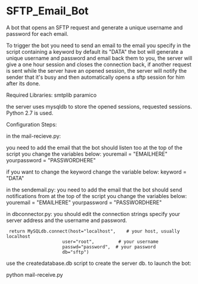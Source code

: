 # SFTP_Email_Bot
A bot that opens an SFTP request and generate a unique username and password for each email.

To trigger the bot you need to send an email to the email you specify in the script containing a keyword by default its "DATA" the bot will generate a unique username and password and email back them to you, the server will give a one hour session and closes the connection back, if another request is sent while the server have an opened session, the server will notify the sender that it's busy and then automatically opens a sftp session for him after its done.

Required Libraries:
smtplib
paramico

the server uses mysqldb to store the opened sessions, requested sessions.
Python 2.7 is used.

Configuration Steps:

in the mail-recieve.py:

  you need to add the email that the bot should listen too at the top of the script you change the variables below:
  youremail = "EMAILHERE"
  yourpassword = "PASSWORDHERE"
  
  if you want to change the keyword change the variable below:
  keyword = "DATA"
  
in the sendemail.py:
  you need to add the email that the bot should send notifications from at the top of the script you change the variables below:
  youremail = "EMAILHERE"
  yourpassword = "PASSWORDHERE"
  
in dbconnector.py:
  you should edit the connection strings specify your server address and the username and password.
  
     return MySQLdb.connect(host="localhost",    # your host, usually localhost
                         user="root",         # your username
                         passwd="password",  # your password
                         db="sftp") 
                        
use the createdatabase.db script to create the server db.
to launch the bot:

  python mail-receive.py
